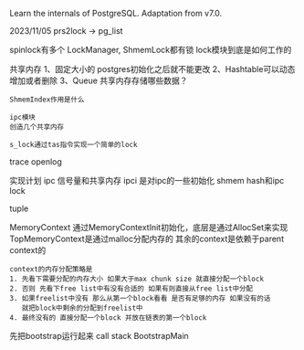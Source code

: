 Learn the internals of PostgreSQL.
Adaptation from v7.0.

2023/11/05
prs2lock -> pg_list

spinlock有多个 LockManager, ShmemLock都有锁
lock模块到底是如何工作的

共享内存
    1、固定大小的 postgres初始化之后就不能更改
    2、Hashtable可以动态增加或者删除
    3、Queue
    共享内存存储哪些数据？

    ShmemIndex作用是什么

    ipc模块
    创造几个共享内存

    s_lock通过tas指令实现一个简单的lock

trace
    openlog


实现计划
    ipc   信号量和共享内存
    ipci  是对ipc的一些初始化
    shmem hash和ipc 
    lock


tuple

MemoryContext
    通过MemoryContextInit初始化，底层是通过AllocSet来实现
    TopMemoryContext是通过malloc分配内存的
    其余的context是依赖于parent context的

    context的内存分配策略是
    1. 先看下需要分配的内存大小 如果大于max chunk size 就直接分配一个block
    2. 否则 先看下free list中有没有合适的 如果有则直接从free list中分配
    3. 如果freelist中没有 那么从第一个block看看 是否有足够的内存 如果没有的话
       就把block中剩余的分配到freelist中
    4. 最终没有的 直接分配一个block 并放在链表的第一个block


先把bootstrap运行起来
call stack
    BootstrapMain